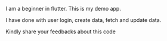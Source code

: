 I am a beginner in flutter. This is my demo app.

I have done with user login, create data, fetch and update data.

Kindly share your feedbacks about this code

